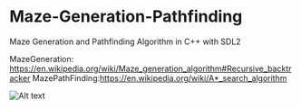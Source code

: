 # Maze-Generation-Pathfinding
Maze Generation and Pathfinding Algorithm in C++ with SDL2

MazeGeneration: https://en.wikipedia.org/wiki/Maze_generation_algorithm#Recursive_backtracker 
MazePathFinding:https://en.wikipedia.org/wiki/A*_search_algorithm

![Alt text](https://i.imgur.com/QPO8aqX.png)

